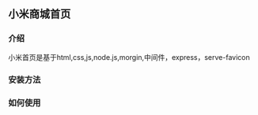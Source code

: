 ## 小米商城首页

### 介绍

小米首页是基于html,css,js,node.js,morgin,中间件，express，serve-favicon

### 安装方法



### 如何使用

